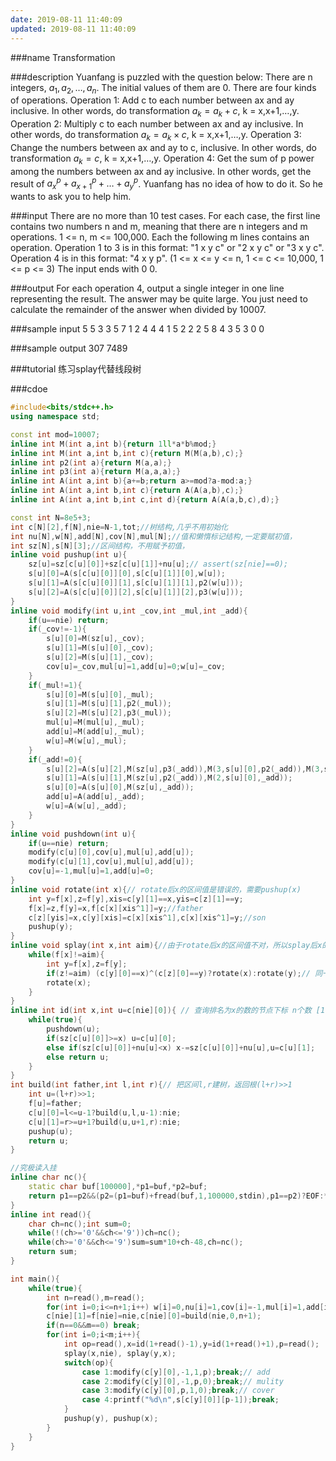 ```yaml
---
date: 2019-08-11 11:40:09
updated: 2019-08-11 11:40:09
---
```


###name
Transformation

###description
Yuanfang is puzzled with the question below: 
There are n integers, $a_1, a_2, …, a_n$. The initial values of them are 0. There are four kinds of operations.
Operation 1: Add c to each number between ax and ay inclusive. In other words, do transformation $a_k=a_k+c$, k = x,x+1,…,y.
Operation 2: Multiply c to each number between ax and ay inclusive. In other words, do transformation $a_k=a_k×c$, k = x,x+1,…,y.
Operation 3: Change the numbers between ax and ay to c, inclusive. In other words, do transformation $a_k=c$, k = x,x+1,…,y.
Operation 4: Get the sum of p power among the numbers between ax and ay inclusive. In other words, get the result of $a_x^p+a_{x+1}^p+…+a_y^p$.
Yuanfang has no idea of how to do it. So he wants to ask you to help him. 

<!---more-->

###input
There are no more than 10 test cases.
For each case, the first line contains two numbers n and m, meaning that there are n integers and m operations. 1 <= n, m <= 100,000.
Each the following m lines contains an operation. Operation 1 to 3 is in this format: "1 x y c" or "2 x y c" or "3 x y c". Operation 4 is in this format: "4 x y p". (1 <= x <= y <= n, 1 <= c <= 10,000, 1 <= p <= 3)
The input ends with 0 0.

###output
For each operation 4, output a single integer in one line representing the result. The answer may be quite large. You just need to calculate the remainder of the answer when divided by 10007.

###sample input
5 5
3 3 5 7
1 2 4 4
4 1 5 2
2 2 5 8
4 3 5 3
0 0

###sample output
307
7489

###tutorial
练习splay代替线段树

###cdoe
``` cpp
#include<bits/stdc++.h>
using namespace std;

const int mod=10007;
inline int M(int a,int b){return 1ll*a*b%mod;}
inline int M(int a,int b,int c){return M(M(a,b),c);}
inline int p2(int a){return M(a,a);}
inline int p3(int a){return M(a,a,a);}
inline int A(int a,int b){a+=b;return a>=mod?a-mod:a;}
inline int A(int a,int b,int c){return A(A(a,b),c);}
inline int A(int a,int b,int c,int d){return A(A(a,b,c),d);}

const int N=8e5+3;
int c[N][2],f[N],nie=N-1,tot;//树结构,几乎不用初始化
int nu[N],w[N],add[N],cov[N],mul[N];//值和懒惰标记结构,一定要赋初值，
int sz[N],s[N][3];//区间结构，不用赋予初值，
inline void pushup(int u){
    sz[u]=sz[c[u][0]]+sz[c[u][1]]+nu[u];// assert(sz[nie]==0);
    s[u][0]=A(s[c[u][0]][0],s[c[u][1]][0],w[u]);
    s[u][1]=A(s[c[u][0]][1],s[c[u][1]][1],p2(w[u]));
    s[u][2]=A(s[c[u][0]][2],s[c[u][1]][2],p3(w[u]));
}
inline void modify(int u,int _cov,int _mul,int _add){
    if(u==nie) return;
    if(_cov!=-1){
        s[u][0]=M(sz[u],_cov);
        s[u][1]=M(s[u][0],_cov);
        s[u][2]=M(s[u][1],_cov);
        cov[u]=_cov,mul[u]=1,add[u]=0;w[u]=_cov;
    }
    if(_mul!=1){
        s[u][0]=M(s[u][0],_mul);
        s[u][1]=M(s[u][1],p2(_mul));
        s[u][2]=M(s[u][2],p3(_mul));
        mul[u]=M(mul[u],_mul);
        add[u]=M(add[u],_mul);
        w[u]=M(w[u],_mul);
    }
    if(_add!=0){
        s[u][2]=A(s[u][2],M(sz[u],p3(_add)),M(3,s[u][0],p2(_add)),M(3,s[u][1],_add));
        s[u][1]=A(s[u][1],M(sz[u],p2(_add)),M(2,s[u][0],_add));
        s[u][0]=A(s[u][0],M(sz[u],_add));
        add[u]=A(add[u],_add);
        w[u]=A(w[u],_add);
    }
}
inline void pushdown(int u){
    if(u==nie) return;
    modify(c[u][0],cov[u],mul[u],add[u]);
    modify(c[u][1],cov[u],mul[u],add[u]);
    cov[u]=-1,mul[u]=1,add[u]=0;
}
inline void rotate(int x){// rotate后x的区间值是错误的，需要pushup(x)
    int y=f[x],z=f[y],xis=c[y][1]==x,yis=c[z][1]==y;
    f[x]=z,f[y]=x,f[c[x][xis^1]]=y;//father
    c[z][yis]=x,c[y][xis]=c[x][xis^1],c[x][xis^1]=y;//son
    pushup(y);
}
inline void splay(int x,int aim){//由于rotate后x的区间值不对，所以splay后x的区间值依旧不对，需要pushup(x)
    while(f[x]!=aim){
        int y=f[x],z=f[y];
        if(z!=aim) (c[y][0]==x)^(c[z][0]==y)?rotate(x):rotate(y);// 同一个儿子先旋转y
        rotate(x);
    }
}
inline int id(int x,int u=c[nie][0]){ // 查询排名为x的数的节点下标 n个数 [1,n]
    while(true){
        pushdown(u);
        if(sz[c[u][0]]>=x) u=c[u][0];
        else if(sz[c[u][0]]+nu[u]<x) x-=sz[c[u][0]]+nu[u],u=c[u][1];
        else return u;
    }
}
int build(int father,int l,int r){// 把区间l,r建树，返回根(l+r)>>1
    int u=(l+r)>>1;
    f[u]=father;
    c[u][0]=l<=u-1?build(u,l,u-1):nie;
    c[u][1]=r>=u+1?build(u,u+1,r):nie;
    pushup(u);
    return u;
}

//究极读入挂
inline char nc(){
    static char buf[100000],*p1=buf,*p2=buf;
    return p1==p2&&(p2=(p1=buf)+fread(buf,1,100000,stdin),p1==p2)?EOF:*p1++;
}
inline int read(){
    char ch=nc();int sum=0;
    while(!(ch>='0'&&ch<='9'))ch=nc();
    while(ch>='0'&&ch<='9')sum=sum*10+ch-48,ch=nc();
    return sum;
}

int main(){
    while(true){
        int n=read(),m=read();
        for(int i=0;i<=n+1;i++) w[i]=0,nu[i]=1,cov[i]=-1,mul[i]=1,add[i]=0;// 初始化节点信息 ,我们维护额外两个点的信息
        c[nie][1]=f[nie]=nie,c[nie][0]=build(nie,0,n+1);
        if(n==0&&m==0) break;
        for(int i=0;i<m;i++){
            int op=read(),x=id(1+read()-1),y=id(1+read()+1),p=read();
            splay(x,nie), splay(y,x);
            switch(op){
                case 1:modify(c[y][0],-1,1,p);break;// add
                case 2:modify(c[y][0],-1,p,0);break;// mulity
                case 3:modify(c[y][0],p,1,0);break;// cover
                case 4:printf("%d\n",s[c[y][0]][p-1]);break;
            }
            pushup(y), pushup(x);
        }
    }
}
```